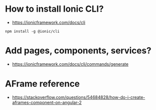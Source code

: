 # How to install Ionic CLI?

- https://ionicframework.com/docs/cli

```
npm install -g @ionic/cli
```

# Add pages, components, services?
- https://ionicframework.com/docs/cli/commands/generate


# AFrame reference
- https://stackoverflow.com/questions/54684828/how-do-i-create-aframes-component-on-angular-2
